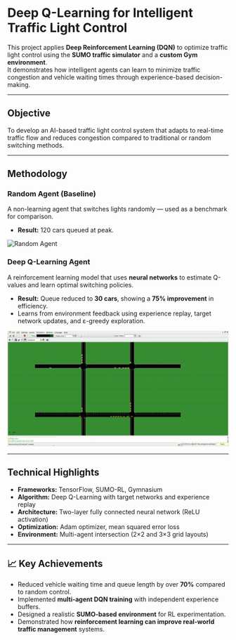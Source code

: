 # Deep Q-Learning for Intelligent Traffic Light Control

This project applies **Deep Reinforcement Learning (DQN)** to optimize traffic light control using the **SUMO traffic simulator** and a **custom Gym environment**.  
It demonstrates how intelligent agents can learn to minimize traffic congestion and vehicle waiting times through experience-based decision-making.

---

## Objective
To develop an AI-based traffic light control system that adapts to real-time traffic flow and reduces congestion compared to traditional or random switching methods.

---

## Methodology

### Random Agent (Baseline)
A non-learning agent that switches lights randomly — used as a benchmark for comparison.  
- **Result:** 120 cars queued at peak.

![Random Agent](assets/Random-Actions.gif)

### Deep Q-Learning Agent
A reinforcement learning model that uses **neural networks** to estimate Q-values and learn optimal switching policies.  
- **Result:** Queue reduced to **30 cars**, showing a **75% improvement** in efficiency.  
- Learns from environment feedback using experience replay, target network updates, and ε-greedy exploration.

![DQN Agent](assets/DQN.gif)

---

## Technical Highlights
- **Frameworks:** TensorFlow, SUMO-RL, Gymnasium  
- **Algorithm:** Deep Q-Learning with target networks and experience replay  
- **Architecture:** Two-layer fully connected neural network (ReLU activation)  
- **Optimization:** Adam optimizer, mean squared error loss  
- **Environment:** Multi-agent intersection (2×2 and 3×3 grid layouts)  

---

## 📈 Key Achievements
- Reduced vehicle waiting time and queue length by over **70%** compared to random control.  
- Implemented **multi-agent DQN training** with independent experience buffers.  
- Designed a realistic **SUMO-based environment** for RL experimentation.  
- Demonstrated how **reinforcement learning can improve real-world traffic management** systems.
